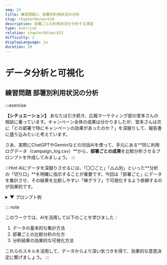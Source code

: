 ```yaml
---
seq: 24
title: 練習問題1: 部署別利用状況の分析
slug: chapter04/work34
description: 部署ごとの利用状況を分析する演習
type: exercise
relation: chapter04/work33
difficulty: 2
displayLanguage: ja
duration: 20
---
```


# データ分析と可視化
## 練習問題 部署別利用状況の分析

:::exercise

**【シチュエーション】**
あなたは引き続き、広報マーケティング部の堂本さんの相談に乗っています。キャンペーン全体の成果は分かりましたが、堂本さんは次に「どの部署で特にキャンペーンの効果があったのか？」を深掘りして、報告書に盛り込みたいと考えています。

さあ、実際にChatGPTやGeminiなどの対話AIを使って、手元にある**同じ利用ログデータ（campaign_log.csv）**から、**部署ごとの成果**を比較分析させるプロンプトを作成してみましょう。
:::

:::Hint
AIにデータを深掘りさせるには、「〇〇ごと」「△△別」といった**分析の「切り口」**を明確に指示することが重要です。今回は「部署ごと」にデータを集計させ、その結果を比較しやすい「棒グラフ」で可視化するよう依頼するのが効果的です。

<details>
<summary>▼ プロンプト例</summary>

```
ありがとうございます。非常に分かりやすいです。
続けて、同じ`campaign_log.csv`のデータをさらに深掘り分析してください。

# 指示
1.  部署ごとの総利用回数を集計してください。
2.  結果を、利用回数が多い順に並べた棒グラフで可視化してください。
3.  最も利用回数が多かった部署と、その理由として考えられることを考察してください。
```

### 期待される出力例

```markdown
承知いたしました。部署別の利用状況について分析します。

**1. 部署ごとの総利用回数**
- 営業部: 450回
- 開発部: 300回
- マーケティング部: 250回
- 管理部: 150回
- 人事部: 100回

**2. 部署別利用回数の棒グラフ**

[部署別利用回数の棒グラフの画像]

**3. 考察**
分析の結果、**営業部**が最も利用回数が多いことが分かりました。
これは、キャンペーン施策として実施した「秒速提案書作成ワークショップ」が、日々の業務課題に直結し、営業部員の参加率と、その後の継続的な利用を促進したことが主な要因と考えられます。
```
</details>

::: note

このワークでは、AIを活用して以下のことを学びました：

1. データの基本的な集計方法
2. 部署ごとの比較分析の仕方
3. 分析結果の効果的な可視化方法

これらのスキルを活用して、データからより深い気づきを得て、効果的な意思決定に繋げましょう。
:::